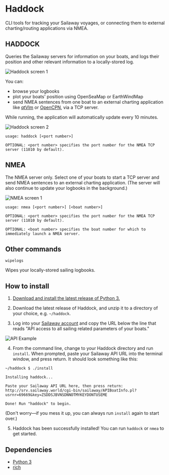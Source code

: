 # Haddock
CLI tools for tracking your Sailaway voyages, or connecting them to external charting/routing applications via NMEA.

## HADDOCK

Queries the Sailaway servers for information on your boats, and logs their position and other relevant information to a locally-stored log.

![Haddock screen 1](https://github.com/musurca/Haddock/raw/master/img/haddockscreen1.png)

You can:
- browse your logbooks
- plot your boats' position using OpenSeaMap or EarthWindMap
- send NMEA sentences from one boat to an external charting application like [qtVlm](https://www.meltemus.com/index.php/en/) or [OpenCPN](https://opencpn.org/), via a TCP server.

While running, the application will automatically update every 10 minutes.
  
![Haddock screen 2](https://github.com/musurca/Haddock/raw/master/img/haddockscreen2.png)

```
usage: haddock [<port number>]

OPTIONAL: <port number> specifies the port number for the NMEA TCP server (11010 by default).

```

## NMEA

The NMEA server only. Select one of your boats to start a TCP server and send NMEA sentences to an external charting application. (The server will also continue to update your logbooks in the background.)

![NMEA screen 1](https://github.com/musurca/Haddock/raw/master/img/nmeascreen1.png)

```
usage: nmea [<port number>] [<boat number>]

OPTIONAL: <port number> specifies the port number for the NMEA TCP server (11010 by default).

OPTIONAL: <boat number> specifies the boat number for which to immediately launch a NMEA server.
```

## Other commands

```
wipelogs
```
Wipes your locally-stored sailing logbooks.


## How to install

1) [Download and install the latest release of Python 3.](https://www.python.org/downloads/)

2) Download the latest release of Haddock, and unzip it to a directory of your choice, e.g. ```~/haddock```.

3) Log into your [Sailaway account](https://sailaway.world/myaccount.pl) and copy the URL below the line that reads "API access to all sailing related parameters of your boats."

![API Example](https://github.com/musurca/Haddock/raw/master/img/apiexample.png)

4) From the command line, change to your Haddock directory and run ```install```. When prompted, paste your Sailaway API URL into the terminal window, and press return. It should look something like this:

```
~/haddock $ ./install

Installing haddock...

Paste your Sailaway API URL here, then press return:
http://srv.sailaway.world/cgi-bin/sailaway/APIBoatInfo.pl?usrnr=69669&key=ZSDDSJBVNSDNNOTMYKEYDONTUSEME

Done! Run "haddock" to begin.
```
(Don't worry—if you mess it up, you can always run ```install``` again to start over.)

5) Haddock has been successfully installed! You can run ```haddock``` or ```nmea``` to get started. 

## Dependencies
* [Python 3](https://www.python.org/downloads/)
* [rich](https://github.com/willmcgugan/rich)


